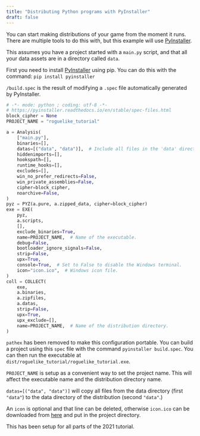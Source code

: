 ```yaml
---
title: "Distributing Python programs with PyInstaller"
draft: false
---
```


You can start making distributions of your game from the moment it runs.
There are multiple tools to do this with, but this example will use [PyInstaller](https://www.pyinstaller.org/).

This assumes you have a project started with a `main.py` script, and that all your data assets are in a directory called `data`.

First you need to install [PyInstaller](https://www.pyinstaller.org/) using pip.
You can do this with the command: `pip install pyinstaller`

`/build.spec` is the result of modifying a `.spec` file automatically generated by PyInstaller.

```python
# -*- mode: python ; coding: utf-8 -*-
# https://pyinstaller.readthedocs.io/en/stable/spec-files.html
block_cipher = None
PROJECT_NAME = "roguelike_tutorial"

a = Analysis(
    ["main.py"],
    binaries=[],
    datas=[("data", "data")],  # Include all files in the 'data' directory.
    hiddenimports=[],
    hookspath=[],
    runtime_hooks=[],
    excludes=[],
    win_no_prefer_redirects=False,
    win_private_assemblies=False,
    cipher=block_cipher,
    noarchive=False,
)
pyz = PYZ(a.pure, a.zipped_data, cipher=block_cipher)
exe = EXE(
    pyz,
    a.scripts,
    [],
    exclude_binaries=True,
    name=PROJECT_NAME,  # Name of the executable.
    debug=False,
    bootloader_ignore_signals=False,
    strip=False,
    upx=True,
    console=True,  # Set to False to disable the Windows terminal.
    icon="icon.ico",  # Windows icon file.
)
coll = COLLECT(
    exe,
    a.binaries,
    a.zipfiles,
    a.datas,
    strip=False,
    upx=True,
    upx_exclude=[],
    name=PROJECT_NAME,  # Name of the distribution directory.
)
```

`pathex` has been removed to make this configuration portable.
You can build a project using this `spec` file with the command `pyinstaller build.spec`.
You can then run the executable at `dist/roguelike_tutorial/roguelike_tutorial.exe`.

`PROJECT_NAME` is setup as a convenient way to set the project name.
This will affect the executable name and the distribution directory name.

`datas=[("data", "data")]` will copy all files from the data directory (first `"data"`) to the data directory of the distribution (second `"data"`.)

An `icon` is optional and that line can be deleted, otherwise `icon.ico` can be downloaded from [here](https://raw.githubusercontent.com/TStand90/tcod_tutorial_v2/fd2364dbf184ea83f571c96110dc35c5349ade1d/icon.ico) and put in the project directory.

This has been setup for all parts of the 2021 tutorial.
